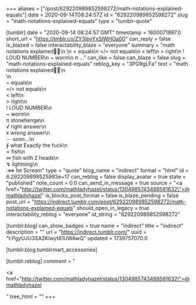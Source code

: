 +++
aliases = ["/post/629220989852598272/math-notations-explained-equals"]
date = 2020-09-14T08:24:57Z
id = "629220989852598272"
slug = "math-notations-explained-equals"
type = "tumblr-quote"

[tumblr]
date = "2020-09-14 08:24:57 GMT"
timestamp = 1600071897.0
short_url = "https://tmblr.co/ZY3jbyYxSIWHOa00"
can_reply = false
is_blazed = false
interactability_blaze = "everyone"
summary = "math notations explained🤦‍♀️\n \n =      equals\n =/=  not equals\n <      left\n >      right\n !       LOUD NUMBER\n ~     worm\n π   ..."
can_like = false
can_blaze = false
slug = "math-notations-explained-equals"
reblog_key = "3PG9gLFa"
text = "math notations explained🤦‍♀️\n<br/>\n<br/>=      equals\n<br/>=/=  not equals\n<br/>&lt;      left\n<br/>&gt;      right\n<br/>!       LOUD NUMBER\n<br/>~     worm\n<br/>π     stonehenge\n<br/>√     right answer\n<br/>x      wrong answer\n<br/>⋯    soon…\n<br/>∮      what Exactly the fuck\n<br/>∝    fish\n<br/>∞    fish with 2 heads\n<br/>↯    lightning\n<br/>:⇔   he Scream"
type = "quote"
blog_name = "indirect"
format = "html"
id = 6.292209898525983e+17
can_reblog = false
display_avatar = true
state = "published"
note_count = 0.0
can_send_in_message = true
source = "<a href=\"http://twitter.com/mathladyhazel/status/1304985743488581632\">@mathladyhazel</a>"
is_blocks_post_format = false
is_blaze_pending = false
post_url = "https://indirect.tumblr.com/post/629220989852598272/math-notations-explained-equals"
should_open_in_legacy = true
interactability_reblog = "everyone"
id_string = "629220989852598272"

[tumblr.blog]
can_show_badges = true
name = "indirect"
title = "indirect"
description = ""
url = "https://indirect.tumblr.com/"
uuid = "t:PgyUJU3SA2Klwyt81UWAwQ"
updated = 1739757070.0

[tumblr.blog.tumblrmart_accessories]

[tumblr.reblog]
comment = "<p><a href=\"http://twitter.com/mathladyhazel/status/1304985743488581632\">@mathladyhazel</a></p>"
tree_html = ""
+++
